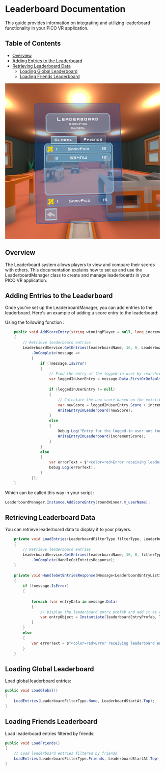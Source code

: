 # Leaderboard Documentation

This guide provides information on integrating and utilizing leaderboard functionality in your PICO VR application.

## Table of Contents

- [Overview](#overview)
- [Adding Entries to the Leaderboard](#adding-entries-to-the-leaderboard)
- [Retrieving Leaderboard Data](#retrieving-leaderboard-data)
  - [Loading Global Leaderboard](#loading-global-leaderboard)
  - [Loading Friends Leaderboard](#loading-friends-leaderboard)
    
<img src="/Documentation/Files/Leaderboard.jpeg" width="800px">

## Overview

The Leaderboard system allows players to view and compare their scores with others. This documentation explains how to set up and use the LeaderboardManager class to create and manage leaderboards in your PICO VR application.

## Adding Entries to the Leaderboard

Once you've set up the LeaderboardManager, you can add entries to the leaderboard. Here's an example of adding a score entry to the leaderboard:

Using the following fonction :
```csharp
    public void AddScoreEntry(string winningPlayer = null, long incrementScore = DefaultIncrementScore)
    {
        // Retrieve leaderboard entries
        LeaderboardService.GetEntries(leaderboardName, 10, 0, LeaderboardFilterType.None, LeaderboardStartAt.Top)
            .OnComplete(message =>
            {
                if (!message.IsError)
                {
                    // Find the entry of the logged-in user by searching for the first data entry in the message where the user's display name matches the display name of the logged-in user.
                    var loggedInUserEntry = message.Data.FirstOrDefault(entryData => entryData.User.DisplayName == loggedInUser.DisplayName);

                    if (loggedInUserEntry != null)
                    {
                        // Calculate the new score based on the existing or default score
                        var newScore = loggedInUserEntry.Score + incrementScore;
                        WriteEntryInLeaderboard(newScore);
                    }
                    else
                    {
                        Debug.Log("Entry for the logged-in user not found. New score added.");
                        WriteEntryInLeaderboard(incrementScore);
                    }
                }
                else
                {
                    var errorText = $"<color=red>Error receiving leaderboard entries:</color> {message.GetError().Message}";
                    Debug.Log(errorText);
                }
            });
    }
```

Which can be called this way in your script :
```csharp
LeaderboardManager.Instance.AddScoreEntry(roundWinner.m_userName);
```

## Retrieving Leaderboard Data
You can retrieve leaderboard data to display it to your players.
```csharp
    private void LoadEntries(LeaderboardFilterType filterType, LeaderboardStartAt startAt)
    {
        // Retrieve leaderboard entries
        LeaderboardService.GetEntries(leaderboardName, 10, 0, filterType, startAt)
            .OnComplete(HandleGetEntriesResponse);
    }

    private void HandleGetEntriesResponse(Message<LeaderboardEntryList> message)
    {
        if (!message.IsError)
        {
         
            foreach (var entryData in message.Data)
            {
                // Display the leaderboard entry prefab and add it as a child of the parent
                var entryObject = Instantiate(leaderboardEntryPrefab, leaderboardEntryParent);
            }
        }
        else
        {
            var errorText = $"<color=red>Error receiving leaderboard entries:</color> {message.GetError().Message}";
        }
    }
```

## Loading Global Leaderboard
Load global leaderboard entries:

```csharp
public void LoadGlobal()
{
    LoadEntries(LeaderboardFilterType.None, LeaderboardStartAt.Top);
}
```

## Loading Friends Leaderboard
Load leaderboard entries filtered by friends:

```csharp
public void LoadFriends()
{
    // Load leaderboard entries filtered by friends
    LoadEntries(LeaderboardFilterType.Friends, LeaderboardStartAt.Top);
}
```
